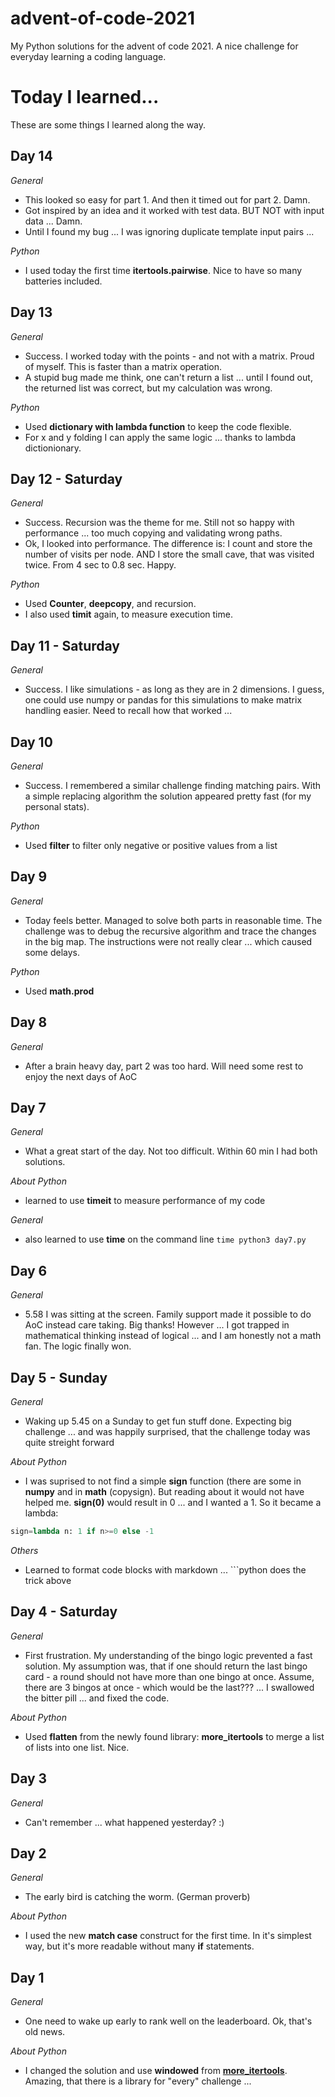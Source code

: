 # advent-of-code-2021
My Python solutions for the advent of code 2021.
A nice challenge for everyday learning a coding language.
# Today I learned...
These are some things I learned along the way.

## Day 14 
_General_
* This looked so easy for part 1. And then it timed out for part 2. Damn.
* Got inspired by an idea and it worked with test data. BUT NOT with input data ... Damn.
* Until I found my bug ... I was ignoring duplicate template input pairs ... 

_Python_
* I used today the first time **itertools.pairwise**. Nice to have so many batteries included.

## Day 13 
_General_
* Success. I worked today with the points - and not with a matrix. Proud of myself. This is faster than a matrix operation.
* A stupid bug made me think, one can't return a list ... until I found out, the returned list was correct, but my calculation was wrong.

_Python_
* Used **dictionary with lambda function** to keep the code flexible. 
* For x and y folding I can apply the same logic ... thanks to lambda dictionionary.

## Day 12 - Saturday 
_General_
* Success. Recursion was the theme for me. Still not so happy with performance ... too much copying and validating wrong paths.
* Ok, I looked into performance. The difference is: I count and store the number of visits per node. AND I store the small cave, that was visited twice. From 4 sec to 0.8 sec. Happy.

_Python_
* Used **Counter**, **deepcopy**, and recursion.
* I also used **timit** again, to measure execution time.

## Day 11 - Saturday 
_General_
* Success. I like simulations - as long as they are in 2 dimensions. I guess, one could use numpy or pandas for this simulations to make matrix handling easier. Need to recall how that worked ...

## Day 10 ## 
_General_
* Success. I remembered a similar challenge finding matching pairs. With a simple replacing algorithm the solution appeared pretty fast (for my personal stats).

_Python_
* Used **filter** to filter only negative or positive values from a list

## Day 9 ## 
_General_
* Today feels better. Managed to solve both parts in reasonable time. The challenge was to debug the recursive algorithm and trace the changes in the big map. The instructions were not really clear ... which caused some delays.

_Python_
* Used **math.prod**

## Day 8 ##
_General_
* After a brain heavy day, part 2 was too hard. Will need some rest to enjoy the next days of AoC

## Day 7 ##
_General_
* What a great start of the day. Not too difficult. Within 60 min I had both solutions.

_About Python_
* learned to use **timeit** to measure performance of my code

_General_
* also learned to use **time** on the command line 
```time python3 day7.py```

## Day 6
_General_
* 5.58 I was sitting at the screen. Family support made it possible to do AoC instead care taking. Big thanks! However ... I got trapped in mathematical thinking instead of logical ... and I am honestly not a math fan. The logic finally won.

## Day 5 - Sunday
_General_
* Waking up 5.45 on a Sunday to get fun stuff done. Expecting big challenge ... and was happily surprised, that the challenge today was quite streight forward

_About Python_
* I was suprised to not find a simple **sign** function (there are some in **numpy** and in **math** (copysign). But reading about it would not have helped me. **sign(0)** would result in 0 ... and I wanted a 1. So it became a lambda: 
```python
sign=lambda n: 1 if n>=0 else -1
```
_Others_
* Learned to format code blocks with markdown ... ```python does the trick above

## Day 4 - Saturday
_General_
* First frustration. My understanding of the bingo logic prevented a fast solution. My assumption was, that if one should return the last bingo card - a round should not have more than one bingo at once. Assume, there are 3 bingos at once - which would be the last??? ... I swallowed the bitter pill ... and fixed the code.

_About Python_
* Used **flatten** from the newly found library: **more_itertools** to merge a list of lists into one list. Nice.

## Day 3
_General_
* Can't remember ... what happened yesterday? :) 

## Day 2
_General_
* The early bird is catching the worm. (German proverb)

_About Python_
* I used the new **match case** construct for the first time. In it's simplest way, but it's more readable without many **if** statements.

## Day 1
_General_
* One need to wake up early to rank well on the leaderboard. Ok, that's old news.

_About Python_
* I changed the solution and use **windowed** from **[more_itertools](https://more-itertools.readthedocs.io/en/stable/api.html#more_itertools.windowed)**. Amazing, that there is a library for "every" challenge ... 
